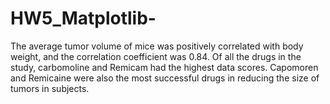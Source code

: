 # HW5_Matplotlib-

The average tumor volume of mice was positively correlated with body weight, and the correlation coefficient was 0.84.
Of all the drugs in the study, carbomoline and Remicam had the highest data scores.
Capomoren and Remicaine were also the most successful drugs in reducing the size of tumors in subjects.
